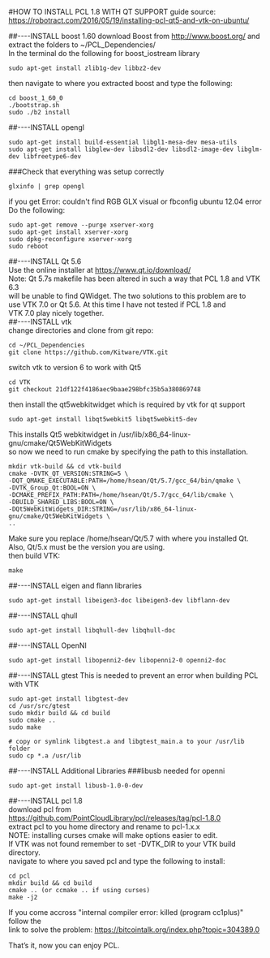#HOW TO INSTALL PCL 1.8 WITH QT SUPPORT
guide source: https://robotract.com/2016/05/19/installing-pcl-qt5-and-vtk-on-ubuntu/   

##----INSTALL boost 1.60
download Boost from http://www.boost.org/ and extract the folders to ~/PCL_Dependencies/   
In the terminal do the following for boost_iostream library   
```
sudo apt-get install zlib1g-dev libbz2-dev
```
then navigate to where you extracted boost and type the following:   
```
cd boost_1_60_0
./bootstrap.sh
sudo ./b2 install
```
##----INSTALL opengl   
```
sudo apt-get install build-essential libgl1-mesa-dev mesa-utils
sudo apt-get install libglew-dev libsdl2-dev libsdl2-image-dev libglm-dev libfreetype6-dev
```
###Check that everything was setup correctly 
```
glxinfo | grep opengl
```
if you get Error: couldn't find RGB GLX visual or fbconfig ubuntu 12.04 error   
Do the following:   
```
sudo apt-get remove --purge xserver-xorg
sudo apt-get install xserver-xorg
sudo dpkg-reconfigure xserver-xorg
sudo reboot
```
##----INSTALL Qt 5.6   
Use the online installer at https://www.qt.io/download/  
Note: Qt 5.7s makefile has been altered in such a way that PCL 1.8 and VTK 6.3    
      will be unable to find QWidget.  The two solutions to this problem are to  
      use VTK 7.0 or Qt 5.6.  At this time I have not tested if PCL 1.8 and    
      VTK 7.0 play nicely together.   
##----INSTALL vtk   
change directories and clone from git repo:   
```
cd ~/PCL_Dependencies
git clone https://github.com/Kitware/VTK.git
```
switch vtk to version 6 to work with Qt5   
```
cd VTK
git checkout 21df122f4186aec9baae298bfc35b5a380869748
```
then install the qt5webkitwidget which is required by vtk for qt support   
```
sudo apt-get install libqt5webkit5 libqt5webkit5-dev
```
This installs Qt5 webkitwidget in /usr/lib/x86_64-linux-gnu/cmake/Qt5WebKitWidgets   
so now we need to run cmake by specifying the path to this installation.   
```
mkdir vtk-build && cd vtk-build
cmake -DVTK_QT_VERSION:STRING=5 \
-DQT_QMAKE_EXECUTABLE:PATH=/home/hsean/Qt/5.7/gcc_64/bin/qmake \
-DVTK_Group_Qt:BOOL=ON \
-DCMAKE_PREFIX_PATH:PATH=/home/hsean/Qt/5.7/gcc_64/lib/cmake \
-DBUILD_SHARED_LIBS:BOOL=ON \
-DQt5WebKitWidgets_DIR:STRING=/usr/lib/x86_64-linux-gnu/cmake/Qt5WebKitWidgets \
.. 
```
Make sure you replace /home/hsean/Qt/5.7 with where you installed Qt.   
Also, Qt/5.x must be the version you are using.   
then build VTK:
```
make 
```
##----INSTALL eigen and flann libraries   
```
sudo apt-get install libeigen3-doc libeigen3-dev libflann-dev
```
##----INSTALL qhull   
```
sudo apt-get install libqhull-dev libqhull-doc
```
##----INSTALL OpenNI   
```
sudo apt-get install libopenni2-dev libopenni2-0 openni2-doc
```
##----INSTALL gtest
This is needed to prevent an error when building PCL with VTK  
```
sudo apt-get install libgtest-dev
cd /usr/src/gtest
sudo mkdir build && cd build
sudo cmake ..
sudo make

# copy or symlink libgtest.a and libgtest_main.a to your /usr/lib folder
sudo cp *.a /usr/lib
```
##----INSTALL Additional Libraries
###libusb needed for openni   
```
sudo apt-get install libusb-1.0-0-dev   
```
##----INSTALL pcl 1.8   
download pcl from https://github.com/PointCloudLibrary/pcl/releases/tag/pcl-1.8.0   
extract pcl to you home directory and rename to pcl-1.x.x   
NOTE: installing curses cmake will make options easier to edit.   
      If VTK was not found remember to set -DVTK_DIR to your VTK build directory.    
navigate to where you saved pcl and type the following to install:  
```
cd pcl
mkdir build && cd build
cmake .. (or ccmake .. if using curses)
make -j2
```
If you come accross "internal compiler error: killed (program cc1plus)" follow the   
link to solve the problem: https://bitcointalk.org/index.php?topic=304389.0  

That’s it, now you can enjoy PCL.   
